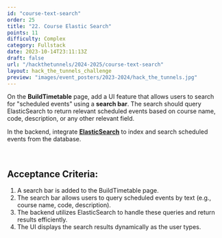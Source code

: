 ```yaml
---
id: "course-text-search"
order: 25
title: "22. Course Elastic Search"
points: 11
difficulty: Complex
category: Fullstack
date: 2023-10-14T23:11:13Z
draft: false
url: "/hackthetunnels/2024-2025/course-text-search"
layout: hack_the_tunnels_challenge
preview: "images/event_posters/2023-2024/hack_the_tunnels.jpg"
---
```


On the **BuildTimetable** page, add a UI feature that allows users to search for "scheduled events" using a **search bar**. The search should query ElasticSearch to return relevant scheduled events based on course name, code, description, or any other relevant field.

In the backend, integrate [**ElasticSearch**](https://www.elastic.co/guide/en/elasticsearch/reference/7.17/brew.html) to index and search scheduled events from the database.

<br/>

## Acceptance Criteria:

1. A search bar is added to the BuildTimetable page.
2. The search bar allows users to query scheduled events by text (e.g., course name, code, description).
3. The backend utilizes ElasticSearch to handle these queries and return results efficiently.
4. The UI displays the search results dynamically as the user types.
